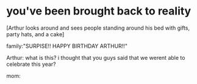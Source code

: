 # you've been brought back to reality

[Arthur looks around and sees people standing around his bed with gifts, party hats, and a cake]

family:"SURPISE!! HAPPY BIRTHDAY ARTHUR!!"

Arthur: what is this? i thought that you guys said that we werent able to celebrate this year?

mom:
